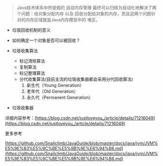 > Java技术体系中所提倡的 自动内存管理
> 最终可以归结为自动化地解决了两个问题：给对象分配内存 以及
> 回收分配给对象的内存，而且这两个问题针对的内存区域就是Java内存模型中的 堆区。

- 垃圾回收机制的意义

- 如何确定一个对象是否可以被回收？

- 垃圾收集算法
    - 标记清除算法
    - 复制算法
    - 标记整理算法
  -   分代收集算法(目前主流的垃圾收集器都会采用分代回收算法)
        1. 新生代（Young Generation）
        1. 老年代（Old Generation）
        1. 永久代（Permanent Generation）

- 垃圾收集器

详细内容参考：[https://blog.csdn.net/justloveyou_/article/details/71216049](https://blog.csdn.net/justloveyou_/article/details/71216049)


更多参考

[https://github.com/Snailclimb/JavaGuide/blob/master/docs/java/jvm/JVM%E5%9E%83%E5%9C%BE%E5%9B%9E%E6%94%B6.md](https://github.com/Snailclimb/JavaGuide/blob/master/docs/java/jvm/JVM%E5%9E%83%E5%9C%BE%E5%9B%9E%E6%94%B6.md)